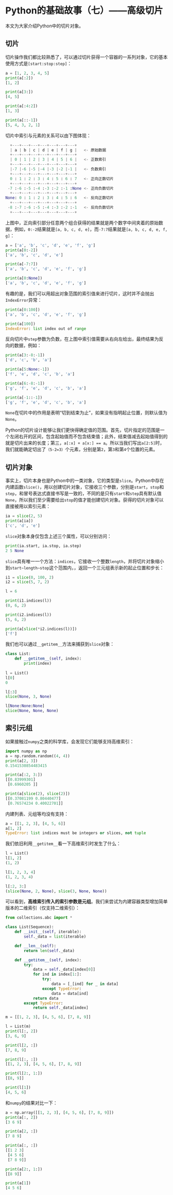 # Python的基础故事（七）——高级切片

本文为大家介绍Python中的切片对象。

## 切片

切片操作我们都比较熟悉了，可以通过切片获得一个容器的一系列对象，它的基本使用方式是`[start:stop:step]`：

```python
a = [1, 2, 3, 4, 5]
print(a[:2])
[1, 2]

print(a[3:])
[4, 5]

print(a[:4:2])
[1, 3]

print(a[::-1])
[5, 4, 3, 2, 1]
```

切片中索引与元素的关系可以由下图体现：

```python
  +---+---+---+---+---+---+---+
  | a | b | c | d | e | f | g |   <- 原始数据
  +---+---+---+---+---+---+---+
  | 0 | 1 | 2 | 3 | 4 | 5 | 6 |   <- 正数索引
  +---+---+---+---+---+---+---+
  |-7 |-6 |-5 |-4 |-3 |-2 |-1 |   <- 负数索引
  +---+---+---+---+---+---+---+
  0 : 1 : 2 : 3 : 4 : 5 : 6 : 7   <- 正向正数切片
  +---+---+---+---+---+---+---+
 -7 :-6 :-5 :-4 :-3 :-2 :-1 :None <- 正向负数切片
  +---+---+---+---+---+---+---+
None: 0 : 1 : 2 : 3 : 4 : 5 : 6   <- 反向正数切片
  +---+---+---+---+---+---+---+
 -8 :-7 :-6 :-5 :-4 :-3 :-2 :-1   <- 反向负数切片
  +---+---+---+---+---+---+---+
```

上图中，正向索引部分任意两个组合获得的结果就是两个数字中间夹着的原始数据，例如，`0:-2`结果就是`[a, b, c, d, e]`，而`-7:7`结果就是`[a, b, c, d, e, f, g]`：

```python
a = ['a', 'b', 'c', 'd', 'e', 'f', 'g']
print(a[0:-2])
['a', 'b', 'c', 'd', 'e']

print(a[-7:7])
['a', 'b', 'c', 'd', 'e', 'f', 'g']

print(a[0:None])
['a', 'b', 'c', 'd', 'e', 'f', 'g']
```

有趣的是，我们可以用超出对象范围的索引值来进行切片，这时并不会抛出`IndexError`异常：

```python
print(a[0:100])
['a', 'b', 'c', 'd', 'e', 'f', 'g']

print(a[100])
IndexError: list index out of range
```

反向切片中`step`参数为负数，在上图中索引值需要从右向左给出，最终结果为反向的数据，例如：

```python
print(a[3:-8:-1])
['d', 'c', 'b', 'a']

print(a[5:None:-1])
['f', 'e', 'd', 'c', 'b', 'a']

print(a[6:-8:-1])
['g', 'f', 'e', 'd', 'c', 'b', 'a']

print(a[-1::-1])
['g', 'f', 'e', 'd', 'c', 'b', 'a']
```

`None`在切片中的作用是表明“切到结束为止”，如果没有指明起止位置，则默认值为`None`。

Python的切片设计能够让我们更快得确定值的范围。首先，切片指定的范围是一个左闭右开的区间，包含起始值而不包含结束值；此外，结束值减去起始值得到的就是切片出来的长度；第三，`a[:x] + a[x:] == a`。所以当我们写出`a[2:5]`时，我们就能确定切出了`（5-2=3）`个元素，分别是第`2`，第`3`和第`4`个位置的元素。

## 切片对象

事实上，切片本身也是Python中的一类对象，它的类型是`slice`。Python中存在内建函数`slice()`，用以创建切片对象，它接收三个参数，分别是`start`，`stop`和`step`，和冒号表达式直接书写是一致的，不同的是只有`start`和`step`具有默认值`None`，所以我们至少需要给出`stop`的值才能创建切片对象。获得的切片对象可以直接被用以索引元素：

```python
ia = slice(2, 5)
print(a[ia])
['c', 'd', 'e']
```

`slice`对象本身仅包含上述三个属性，可以分别访问：

```python
print(ia.start, ia.stop, ia.step)
2 5 None
```

`slice`具有唯一一个方法：`indices`，它接收一个整数`length`，并将切片对象缩小到`start~length~stop`这个范围内，，返回一个三元组表示新的起止位置和步长：

```python
i1 = slice(0, 100, 2)
i2 = slice(5, 7, 2)

l = 6

print(i1.indices(l))
(0, 6, 2)

print(i2.indices(l))
(5, 6, 2)

print(a[slice(*i2.indices(l))])
['f']
```

我们也可以通过`__getitem__`方法来捕获到`slice`对象：

```python
class List:
    def __getitem__(self, index):
        print(index)
        
l = List()
l[0]
0

l[:3]
slice(None, 3, None)

l[None:None:None]
slice(None, None, None)
```

## 索引元组

如果接触过`numpy`之类的科学库，会发现它们能够支持高维索引：

```python
import numpy as np
a = np.random.random((4, 4))
print(a[2, 3])
0.1541530854483415

print(a[:2, 3:])
[[0.83999301]
 [0.6960205 ]]

print(a[slice(2), slice(2)])
[[0.37081199 0.80440477]
 [0.76574234 0.40022701]]
```

内建列表、元组等均没有支持：

```python
a = [[1, 2, 3], [4, 5, 6]]
a[1, 2]
TypeError: list indices must be integers or slices, not tuple
```

我们依旧利用`__getitem__`看一下高维索引时发生了什么：

```python
l = List()
l[1, 2]
(1, 2)

l[1, 2, 3, 4]
(1, 2, 3, 4)

l[:2, 3:]
(slice(None, 2, None), slice(3, None, None))
```

可以看到，**高维索引传入的索引参数是元组**。我们来尝试为内建容器类型增加简单版本的二维索引（仅支持二维索引）：

```python
from collections.abc import *

class List(Sequence):
    def __init__(self, iterable):
        self._data = list(iterable)

    def __len__(self):
        return len(self._data)

    def __getitem__(self, index):
        try:
            data = self._data[index[0]]
            for ind in index[1:]:
                try:
                    data = [_[ind] for _ in data]
                except TypeError:
                    data = data[ind]
            return data
        except TypeError:
            return self._data[index]

m = [[1, 2, 3], [4, 5, 6], [7, 8, 9]]

l = List(m)
print(l[:, 2])
[3, 6, 9]

print(l[2, :])
[7, 8, 9]

print(l[:, :])
[[1, 2, 3], [4, 5, 6], [7, 8, 9]]

print(l[2:, 1:])
[[8, 9]]

print(l[1])
[4, 5, 6]
```

和`numpy`的结果对比一下：

```python
a = np.array([[1, 2, 3], [4, 5, 6], [7, 8, 9]])
print(a[:, 2])
[3 6 9]

print(a[2, :])
[7 8 9]

print(a[:, :])
[[1 2 3]
 [4 5 6]
 [7 8 9]]

print(a[2:, 1:])
[[8 9]]

print(a[1])
[4 5 6]
```
